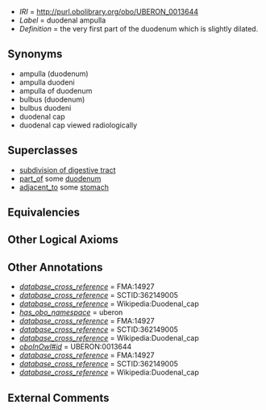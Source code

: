  * *IRI* = http://purl.obolibrary.org/obo/UBERON_0013644
 * *Label* = duodenal ampulla
 * *Definition* = the very first part of the duodenum which is slightly dilated.

## Synonyms

 * ampulla (duodenum)
 * ampulla duodeni
 * ampulla of duodenum
 * bulbus (duodenum)
 * bulbus duodeni
 * duodenal cap
 * duodenal cap viewed radiologically

## Superclasses

 * [subdivision of digestive tract](../../UBERON/21/UBERON_0004921.md)
 * [part_of](../../BFO/50/BFO_0000050.md) some [duodenum](../../UBERON/14/UBERON_0002114.md)
 * [adjacent_to](../../RO/20/RO_0002220.md) some [stomach](../../UBERON/45/UBERON_0000945.md)

## Equivalencies


## Other Logical Axioms


## Other Annotations

 * *[database_cross_reference](../../ef/oboInOwl#hasDbXref.md)* = FMA:14927
 * *[database_cross_reference](../../ef/oboInOwl#hasDbXref.md)* = SCTID:362149005
 * *[database_cross_reference](../../ef/oboInOwl#hasDbXref.md)* = Wikipedia:Duodenal_cap
 * *[has_obo_namespace](../../ce/oboInOwl#hasOBONamespace.md)* = uberon
 * *[database_cross_reference](../../ef/oboInOwl#hasDbXref.md)* = FMA:14927
 * *[database_cross_reference](../../ef/oboInOwl#hasDbXref.md)* = SCTID:362149005
 * *[database_cross_reference](../../ef/oboInOwl#hasDbXref.md)* = Wikipedia:Duodenal_cap
 * *[oboInOwl#id](../../id/oboInOwl#id.md)* = UBERON:0013644
 * *[database_cross_reference](../../ef/oboInOwl#hasDbXref.md)* = FMA:14927
 * *[database_cross_reference](../../ef/oboInOwl#hasDbXref.md)* = SCTID:362149005
 * *[database_cross_reference](../../ef/oboInOwl#hasDbXref.md)* = Wikipedia:Duodenal_cap

## External Comments

